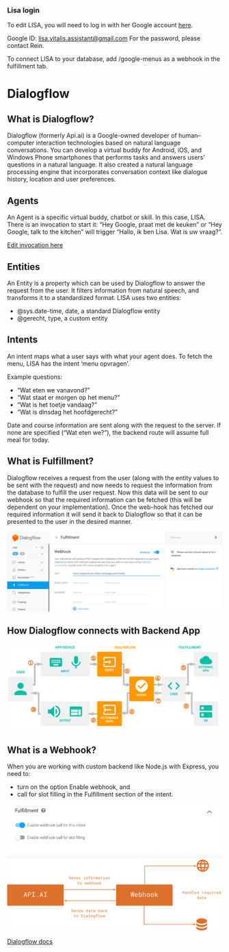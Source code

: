 ### Lisa login
To edit LISA, you will need to log in with her Google account [here](https://dialogflow.cloud.google.com/#/agent/e4ee0583-d68d-4127-a8bd-49f3522ded28/intents).

Google ID: lisa.vitalis.assistant@gmail.com
For the password, please contact Rein.

To connect LISA to your database, add <your server URL>/google-menus as a webhook in the fulfillment tab.

# Dialogflow
  
## What is Dialogflow?
Dialogflow (formerly Api.ai) is a Google-owned developer of human–computer interaction technologies based on natural language conversations. You can develop a virtual buddy for Android, iOS, and Windows Phone smartphones that performs tasks and answers users’ questions in a natural language. It also created a natural language processing engine that incorporates conversation context like dialogue history, location and user preferences.

## Agents
An Agent is a specific virtual buddy, chatbot or skill. In this case, LISA. There is an invocation to start it: “Hey Google, praat met de keuken” or “Hey Google, talk to the kitchen” will trigger “Hallo, ik ben Lisa. Wat is uw vraag?”.

[Edit invocation here](https://console.actions.google.com/u/1/project/vitalis-lisnji/invocation/)

## Entities
An Entity is a property which can be used by Dialogflow to answer the request from the user. It filters information from natural speech, and transforms it to a standardized format. LISA uses two entities:
* @sys.date-time, date, a standard Dialogflow entity 
* @gerecht, type, a custom entity

## Intents
An intent maps what a user says with what your agent does. To fetch the menu, LISA has the intent ‘menu opvragen’. 

Example questions:
* “Wat eten we vanavond?”
* “Wat staat er morgen op het menu?”
* “Wat is het toetje vandaag?”
* “Wat is dinsdag het hoofdgerecht?”

Date and course information are sent along with the request to the server. If none are specified (“Wat eten we?”), the backend route will assume full meal for today. 

## What is Fulfillment?

Dialogflow receives a request from the user (along with the entity values to be sent with the request) and now needs to request the information from the database to fulfill the user request. Now this data will be sent to our webhook so that the required information can be fetched (this will be dependent on your implementation). Once the web-hook has fetched our required information it will send it back to Dialogflow so that it can be presented to the user in the desired manner.

![webhook-fulfimment.png](./webhook-fulfimment.png)

## How Dialogflow connects with Backend App
![dialoglow-to-backend.jpg](./dialoglow-to-backend.jpg)

## What is a Webhook?
When you are working with custom backend like Node.js with Express, you need to:
* turn on the option Enable webhook, and
* call for slot filling in the Fulfillment section of the intent.

![Webhook option.png](./Webhook-option.png)
![webhook-api.png](./webhook-api.png)

[Dialogflow docs](https://dialogflow.com/docs)
